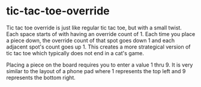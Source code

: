 # tic-tac-toe-override

Tic tac toe override is just like regular tic tac toe, but with a small twist. Each space starts of with having an override count of 1. Each time you place a piece down, the override count of that spot goes down 1 and each adjacent spot's count goes up 1. This creates a more strategical version of tic tac toe which typically does not end in a cat's game.

Placing a piece on the board requires you to enter a value 1 thru 9. It is very similar to the layout of a phone pad where 1 represents the top left and 9 represents the bottom right.
